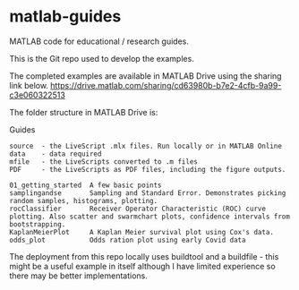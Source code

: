 # matlab-guides
MATLAB code for educational / research guides.

This is the Git repo used to develop the examples. 

The completed examples are available in MATLAB Drive using the sharing link below. 
https://drive.matlab.com/sharing/cd63980b-b7e2-4cfb-9a99-c3e060322513 

The folder structure in MATLAB Drive is:

Guides  

    source  - the LiveScript .mlx files. Run locally or in MATLAB Online  
    data    - data required  
    mfile   - the LiveScripts converted to .m files  
    PDF     - the LiveScripts as PDF files, including the figure outputs.  

    01_getting_started  A few basic points  
    samplingandse       Sampling and Standard Error. Demonstrates picking random samples, histograms, plotting.  
    rocClassifier       Receiver Operator Characteristic (ROC) curve plotting. Also scatter and swarmchart plots, confidence intervals from bootstrapping.  
    KaplanMeierPlot     A Kaplan Meier survival plot using Cox's data.
    odds_plot           Odds ration plot using early Covid data


The deployment from this repo locally uses buildtool and a buildfile - this might be a useful example in itself although I have limited experience so there may be better implementations.

